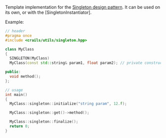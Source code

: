 Template implementation for the [Singleton design pattern](https://en.wikipedia.org/wiki/Singleton_pattern). It can be used on its own,
or with the [SingletonInstantiator].

Example:

```c++
// header
#pragma once
#include <crails/utils/singleton.hpp>

class MyClass
{
  SINGLETON(MyClass)
  MyClass(const std::string& param1, float param2); // private constructor

public:
  void method();
};

// usage
int main()
{
  MyClass::singleton::initialize("string param", 12.f);

  MyClass::singleton::get()->method();

  MyClass::singleton::finalize();
  return 0;
}
```
